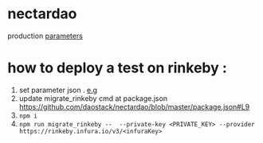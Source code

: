 # nectardao

production [parameters](https://docs.google.com/spreadsheets/d/1vt79eXdrc-kn04dRj5Qk-9xEqctPm5YcPEFI-qecQC4/edit#gid=0)

# how to deploy a test on rinkeby :

1. set parameter json . [e.g](https://github.com/daostack/nectardao/blob/master/parameters/model-10-10-2019-rinkeby.json) 
2. update migrate_rinkeby cmd at package.json https://github.com/daostack/nectardao/blob/master/package.json#L9 
3. `npm i`
4. `npm run migrate_rinkeby --  --private-key <PRIVATE_KEY> --provider https://rinkeby.infura.io/v3/<infuraKey>`
